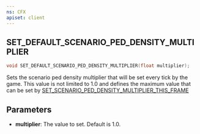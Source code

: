 ```yaml
---
ns: CFX
apiset: client
---
```

## SET_DEFAULT_SCENARIO_PED_DENSITY_MULTIPLIER

```c
void SET_DEFAULT_SCENARIO_PED_DENSITY_MULTIPLIER(float multiplier);
```

Sets the scenario ped density multiplier that will be set every tick by the game. This value is not limited to 1.0 and defines the maximum value that can be set by [SET_SCENARIO_PED_DENSITY_MULTIPLIER_THIS_FRAME](#_0x7A556143A1C03898)

## Parameters
* **multiplier**: The value to set. Default is 1.0.